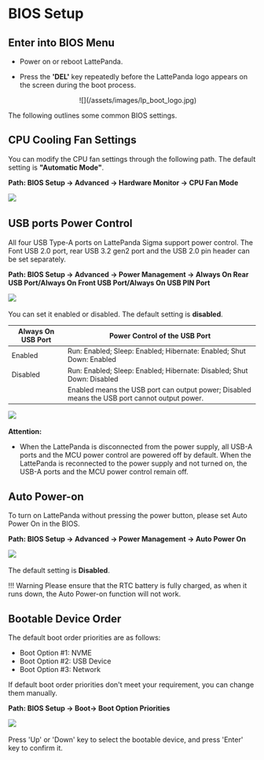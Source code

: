 # BIOS Setup

## Enter into BIOS Menu

* Power on or reboot LattePanda.

* Press the **'DEL'** key repeatedly before the LattePanda logo appears on the screen during the boot process.

    <center>![](/assets/images/lp_boot_logo.jpg)</center>



The following outlines some common BIOS settings.

## CPU Cooling Fan Settings

You can modify the CPU fan settings through the following path. The default setting is **"Automatic Mode"**.

**Path: BIOS Setup -> Advanced -> Hardware Monitor -> CPU Fan Mode**

![](https://dfimg.dfrobot.com/nobody/wiki/2ca0ba9f3769cb55c638922aeef2d670.jpg)



## USB ports Power Control

All four USB Type-A ports on LattePanda Sigma support power control. The Font USB 2.0 port, rear USB 3.2 gen2 port and the USB 2.0 pin header can be set separately.

**Path: BIOS Setup -> Advanced -> Power Management -> Always On Rear USB Port/Always On Front USB Port/Always On USB PIN Port**

![](https://dfimg.dfrobot.com/nobody/wiki/381f7f746e49ad34c13a59e65b331c6b.jpg)

You can set it enabled or disabled. The default setting is **disabled**.

| Always On USB Port | Power Control of the USB Port                                |
| ------------------ | ------------------------------------------------------------ |
| Enabled            | Run: Enabled; Sleep: Enabled; Hibernate: Enabled; Shut Down: Enabled |
| Disabled           | Run: Enabled; Sleep: Enabled; Hibernate: Disabled; Shut Down: Disabled |
|                    | Enabled means the USB port can output power; Disabled means the USB port cannot output power. |

![](https://dfimg.dfrobot.com/nobody/wiki/3375ae90a8b0ac0d8bf888254e722348.png)

**Attention:** 

* When the LattePanda is disconnected from the power supply, all USB-A ports and the MCU power control are powered off by default. When the LattePanda is reconnected to the power supply and not turned on, the USB-A ports and the MCU power control remain off.


## Auto Power-on
To turn on LattePanda without pressing the power button, please set Auto Power On in the BIOS.

**Path: BIOS Setup -> Advanced -> Power Management -> Auto Power On**

![](https://dfimg.dfrobot.com/nobody/wiki/ff8ea5b681c07aee5d6341d4e08997b3.jpg)

The default setting is **Disabled**.

!!! Warning
    Please ensure that the RTC battery is fully charged, as when it runs down, the Auto Power-on function will not work.

## Bootable Device Order

The default boot order priorities are as follows: 

* Boot Option #1: NVME
* Boot Option #2: USB Device
* Boot Option #3: Network

If default boot order priorities don't meet your requirement, you can change them manually.

**Path: BIOS Setup -> Boot-> Boot Option Priorities**

![](https://dfimg.dfrobot.com/nobody/wiki/2d236c1341c198c7d9f517909e6f3267.jpg)

Press 'Up' or 'Down' key to select the bootable device, and press 'Enter' key to confirm it. 